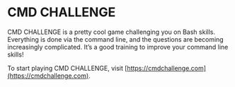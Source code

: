 # CMD CHALLENGE

CMD CHALLENGE is a pretty cool game challenging you on Bash skills. Everything is done via the command line, and the questions are becoming increasingly complicated. It’s a good training to improve your command line skills!

To start playing CMD CHALLENGE, visit [https://cmdchallenge.com](https://cmdchallenge.com).

